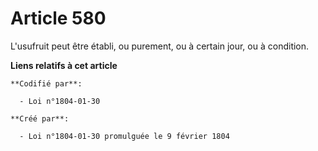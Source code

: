 # Article 580

L'usufruit peut être établi, ou purement, ou à certain jour, ou à condition.

**Liens relatifs à cet article**

	**Codifié par**:

	  - Loi n°1804-01-30

	**Créé par**:

	  - Loi n°1804-01-30 promulguée le 9 février 1804

